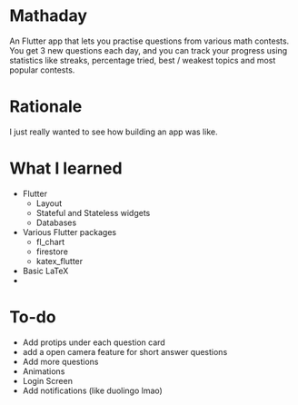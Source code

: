 # Mathaday

An Flutter app that lets you practise questions from various math contests. You get 3 new questions each day, and you can track your progress using statistics like streaks, percentage tried, best / weakest topics and most popular contests.

# Rationale
I just really wanted to see how building an app was like.

# What I learned
* Flutter
  * Layout
  * Stateful and Stateless widgets
  * Databases
* Various Flutter packages
  * fl_chart
  * firestore
  * katex_flutter
* Basic LaTeX
* 

# To-do
* Add protips under each question card
* add a open camera feature for short answer questions
* Add more questions
* Animations
* Login Screen
* Add notifications (like duolingo lmao)
